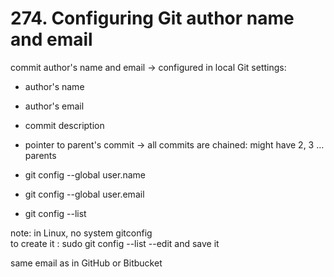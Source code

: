 # 274. Configuring Git author name and email

commit author's name and email → configured in local Git settings:

- author's name
- author's email
- commit description
- pointer to parent's commit → all commits are chained: might have 2, 3 … parents

- git config --global user.name <name>
- git config --global user.email <email>
- git config --list

note: in Linux, no system gitconfig  
to create it : sudo git config --list --edit and save it



same email as in GitHub or Bitbucket








<!--stackedit_data:
eyJoaXN0b3J5IjpbLTk2MDcyNzYsLTE4MDQyMTg3OTEsMTU1OT
U4ODA3MSwxODQwNjQ0NzEsLTE3NDgyODA1MDEsLTE5MjQxNDU1
NjQsLTQxOTkyOTY2MiwtMTkyNDYwNjA3Nl19
-->